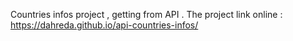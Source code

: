 Countries infos project , getting from API 
.
The project link online : https://dahreda.github.io/api-countries-infos/
